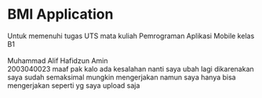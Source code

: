 # BMI Application
Untuk memenuhi tugas UTS mata kuliah Pemrograman Aplikasi Mobile kelas B1 <br> <br>
Muhammad Alif Hafidzun Amin<br>
2003040023
maaf pak kalo ada kesalahan nanti saya ubah lagi dikarenakan saya sudah semaksimal mungkin mengerjakan namun saya hanya bisa mengerjakan seperti yg saya upload saja

